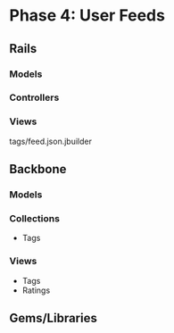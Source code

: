 # Phase 4: User Feeds

## Rails
### Models

### Controllers

### Views
tags/feed.json.jbuilder

## Backbone
### Models

### Collections
* Tags

### Views
* Tags
* Ratings 

## Gems/Libraries
